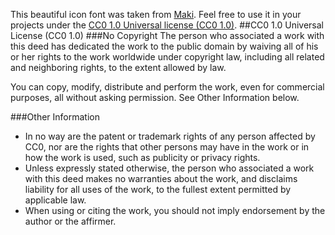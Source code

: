 This beautiful icon font was taken from [Maki](https://www.mapbox.com/maki/). Feel free to use it in your projects under the [CC0 1.0 Universal license (CC0 1.0)](http://creativecommons.org/publicdomain/zero/1.0/).
##CC0 1.0 Universal License (CC0 1.0)
###No Copyright
The person who associated a work with this deed has dedicated the work to the public domain by waiving all of his or her rights to the work worldwide under copyright law, including all related and neighboring rights, to the extent allowed by law.

You can copy, modify, distribute and perform the work, even for commercial purposes, all without asking permission. See Other Information below.

###Other Information

* In no way are the patent or trademark rights of any person affected by CC0, nor are the rights that other persons may have in the work or in how the work is used, such as publicity or privacy rights.
* Unless expressly stated otherwise, the person who associated a work with this deed makes no warranties about the work, and disclaims liability for all uses of the work, to the fullest extent permitted by applicable law.
* When using or citing the work, you should not imply endorsement by the author or the affirmer.
